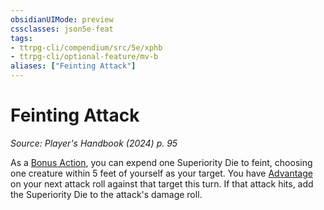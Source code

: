 ```yaml
---
obsidianUIMode: preview
cssclasses: json5e-feat
tags:
- ttrpg-cli/compendium/src/5e/xphb
- ttrpg-cli/optional-feature/mv-b
aliases: ["Feinting Attack"]
---
```

# Feinting Attack
*Source: Player's Handbook (2024) p. 95*  

As a [Bonus Action](3-Mechanics/CLI/rules/variant-rules/bonus-action-xphb.md), you can expend one Superiority Die to feint, choosing one creature within 5 feet of yourself as your target. You have [Advantage](3-Mechanics/CLI/rules/variant-rules/advantage-xphb.md) on your next attack roll against that target this turn. If that attack hits, add the Superiority Die to the attack's damage roll.